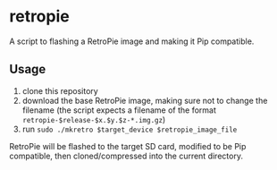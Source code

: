 # retropie

A script to flashing a RetroPie image and making it Pip compatible.

## Usage

  1. clone this repository
  2. download the base RetroPie image, making sure not to change the filename (the script expects a filename of the format `retropie-$release-$x.$y.$z-*.img.gz`)
  3. run `sudo ./mkretro $target_device $retropie_image_file`

RetroPie will be flashed to the target SD card, modified to be Pip compatible, then cloned/compressed into the current directory.
